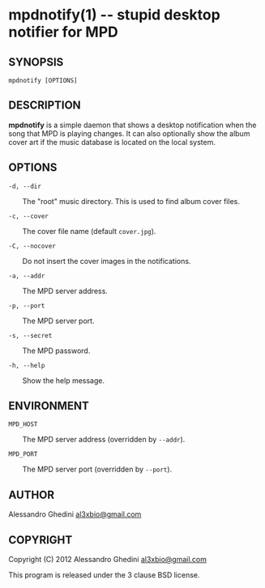 mpdnotify(1) -- stupid desktop notifier for MPD
===============================================

## SYNOPSIS

`mpdnotify [OPTIONS]`

## DESCRIPTION

**mpdnotify** is a simple daemon that shows a desktop notification when the
song that MPD is playing changes. It can also optionally show the album
cover art if the music database is located on the local system.

## OPTIONS ##

`-d, --dir`

&nbsp;&nbsp;&nbsp;&nbsp;&nbsp;&nbsp;
The "root" music directory. This is used to find album cover files.

`-c, --cover`

&nbsp;&nbsp;&nbsp;&nbsp;&nbsp;&nbsp;
The cover file name (default `cover.jpg`).

`-C, --nocover`

&nbsp;&nbsp;&nbsp;&nbsp;&nbsp;&nbsp;
Do not insert the cover images in the notifications.

`-a, --addr`

&nbsp;&nbsp;&nbsp;&nbsp;&nbsp;&nbsp;
The MPD server address.

`-p, --port`

&nbsp;&nbsp;&nbsp;&nbsp;&nbsp;&nbsp;
The MPD server port.

`-s, --secret`

&nbsp;&nbsp;&nbsp;&nbsp;&nbsp;&nbsp;
The MPD password.

`-h, --help`

&nbsp;&nbsp;&nbsp;&nbsp;&nbsp;&nbsp;
Show the help message.

## ENVIRONMENT ##

`MPD_HOST`

&nbsp;&nbsp;&nbsp;&nbsp;&nbsp;&nbsp;
The MPD server address (overridden by `--addr`).

`MPD_PORT`

&nbsp;&nbsp;&nbsp;&nbsp;&nbsp;&nbsp;
The MPD server port (overridden by `--port`).

## AUTHOR ##

Alessandro Ghedini <al3xbio@gmail.com>

## COPYRIGHT ##

Copyright (C) 2012 Alessandro Ghedini <al3xbio@gmail.com>

This program is released under the 3 clause BSD license.
